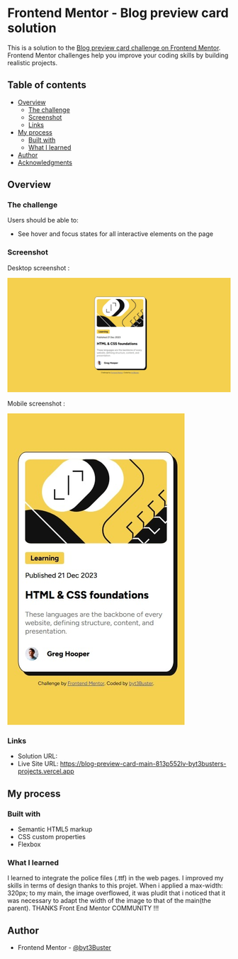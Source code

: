 # Frontend Mentor - Blog preview card solution

This is a solution to the [Blog preview card challenge on Frontend Mentor](https://www.frontendmentor.io/challenges/blog-preview-card-ckPaj01IcS). Frontend Mentor challenges help you improve your coding skills by building realistic projects. 

## Table of contents

- [Overview](#overview)
  - [The challenge](#the-challenge)
  - [Screenshot](#screenshot)
  - [Links](#links)
- [My process](#my-process)
  - [Built with](#built-with)
  - [What I learned](#what-i-learned)
- [Author](#author)
- [Acknowledgments](#acknowledgments)

## Overview

### The challenge

Users should be able to:

- See hover and focus states for all interactive elements on the page

### Screenshot

Desktop screenshot :

![Desktop screenshot](./desktop-screenshot.jpeg)

Mobile screenshot :

![Mobile screenshot](./mobile-screenshot.jpeg)

### Links

- Solution URL: [](https://your-solution-url.com)
- Live Site URL: [https://blog-preview-card-main-813p552lv-byt3busters-projects.vercel.app ](https://blog-preview-card-main-813p552lv-byt3busters-projects.vercel.app )

## My process

### Built with

- Semantic HTML5 markup
- CSS custom properties
- Flexbox

### What I learned

I learned to integrate the police files (.ttf) in the web pages. I improved my skills in terms of design thanks to this projet. When i applied a max-width: 320px; to my main, the image overflowed, it was pludit that i noticed that it was necessary to adapt the width of the image to that of the main(the parent). THANKS Front End Mentor COMMUNITY !!! 

## Author

- Frontend Mentor - [@byt3Buster](https://www.frontendmentor.io/profile/byt3Buster)
